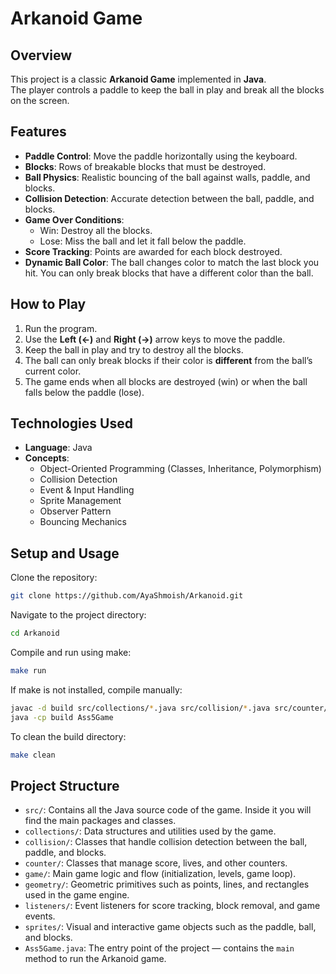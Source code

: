 # Arkanoid Game  

## Overview  
This project is a classic **Arkanoid Game** implemented in **Java**.  
The player controls a paddle to keep the ball in play and break all the blocks on the screen.  

## Features  
- **Paddle Control**: Move the paddle horizontally using the keyboard.  
- **Blocks**: Rows of breakable blocks that must be destroyed.  
- **Ball Physics**: Realistic bouncing of the ball against walls, paddle, and blocks.  
- **Collision Detection**: Accurate detection between the ball, paddle, and blocks.  
- **Game Over Conditions**:  
  - Win: Destroy all the blocks.  
  - Lose: Miss the ball and let it fall below the paddle.  
- **Score Tracking**: Points are awarded for each block destroyed.  
- **Dynamic Ball Color**: The ball changes color to match the last block you hit. You can only break blocks that have a different color than the ball.  

## How to Play  
1. Run the program.  
2. Use the **Left (←)** and **Right (→)** arrow keys to move the paddle.  
3. Keep the ball in play and try to destroy all the blocks.  
4. The ball can only break blocks if their color is **different** from the ball’s current color.  
5. The game ends when all blocks are destroyed (win) or when the ball falls below the paddle (lose).  

## Technologies Used  
- **Language**: Java  
- **Concepts**:  
  - Object-Oriented Programming (Classes, Inheritance, Polymorphism)  
  - Collision Detection  
  - Event & Input Handling  
  - Sprite Management  
  - Observer Pattern  
  - Bouncing Mechanics  

## Setup and Usage  
Clone the repository:  
```bash
git clone https://github.com/AyaShmoish/Arkanoid.git

```
Navigate to the project directory:
```bash
cd Arkanoid
```

Compile and run using make:
```bash
make run
```
If make is not installed, compile manually:
```bash
javac -d build src/collections/*.java src/collision/*.java src/counter/*.java src/game/*.java src/geometry/*.java src/listeners/*.java src/sprites/*.java src/Ass5Game.java
java -cp build Ass5Game
```

To clean the build directory:
```bash
make clean
```
## Project Structure
- `src/`: Contains all the Java source code of the game. Inside it you will find the main packages and classes.  
- `collections/`: Data structures and utilities used by the game.  
- `collision/`: Classes that handle collision detection between the ball, paddle, and blocks.  
- `counter/`: Classes that manage score, lives, and other counters.  
- `game/`: Main game logic and flow (initialization, levels, game loop).  
- `geometry/`: Geometric primitives such as points, lines, and rectangles used in the game engine.  
- `listeners/`: Event listeners for score tracking, block removal, and game events.  
- `sprites/`: Visual and interactive game objects such as the paddle, ball, and blocks.  
- `Ass5Game.java`: The entry point of the project — contains the `main` method to run the Arkanoid game.  
